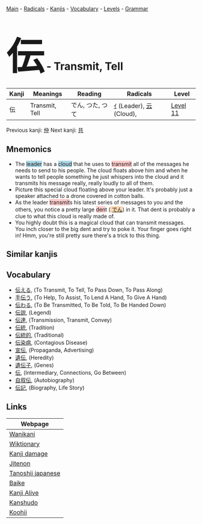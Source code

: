 <style> bigfont {font-size: 100px}</style>
[Main](../index.md) -
[Radicals](../radicals.md) -
[Kanjis](../kanjis.md) -
[Vocabulary](../vocabulary.md) -
[Levels](../levels.md) -
[Grammar](../grammar.md)
# <bigfont> 伝</bigfont> - Transmit, Tell 

| Kanji | Meanings | Reading | Radicals | Level |
| --- | --- | --- | --- | --- |
| 伝 | Transmit, Tell | でん, つた, つて | [ｲ](../radicals/ｲ.md) (Leader), [云](../radicals/云.md) (Cloud),  | [Level 11](../levels/wk_level11.md) |

Previous kanji: [仲](仲.md) Next kanji: [共](共.md) 

## Mnemonics
 * The <span style="background-color:#ADD8E6"> leader</span> has a <span style="background-color:#ADD8E6"> cloud</span> that he uses to <span style="background-color:#ffcccb"> transmit</span> all of the messages he needs to send to his people. The cloud floats above him and when he wants to tell people something he just whispers into the cloud and it transmits his message really, really loudly to all of them.
* Picture this special cloud floating above your leader. It's probably just a speaker attached to a drone covered in cotton balls.
* As the leader <span style="background-color:#ffcccb"> transmit</span>s his latest series of messages to you and the others, you notice a pretty large <span style="background-color:#ffcccb"> den</span>t (<span style="background-color:#fed8b1"> [でん](https://jisho.org/search/でん)</span>) in it. That dent is probably a clue to what this cloud is really made of.
* You highly doubt this is a magical cloud that can transmit messages. You inch closer to the big dent and try to poke it. Your finger goes right in! Hmm, you're still pretty sure there's a trick to this thing.


## Similar kanjis
 


## Vocabulary
 * [伝える](../vocabulary/伝.md), (To Transmit, To Tell, To Pass Down, To Pass Along)
* [手伝う](../vocabulary/伝.md), (To Help, To Assist, To Lend A Hand, To Give A Hand)
* [伝わる](../vocabulary/伝.md), (To Be Transmitted, To Be Told, To Be Handed Down)
* [伝説](../vocabulary/伝.md), (Legend)
* [伝達](../vocabulary/伝.md), (Transmission, Transmit, Convey)
* [伝統](../vocabulary/伝.md), (Tradition)
* [伝統的](../vocabulary/伝.md), (Traditional)
* [伝染病](../vocabulary/伝.md), (Contagious Disease)
* [宣伝](../vocabulary/伝.md), (Propaganda, Advertising)
* [遺伝](../vocabulary/伝.md), (Heredity)
* [遺伝子](../vocabulary/伝.md), (Genes)
* [伝](../vocabulary/伝.md), (Intermediary, Connections, Go Between)
* [自叙伝](../vocabulary/伝.md), (Autobiography)
* [伝記](../vocabulary/伝.md), (Biography, Life Story)



## Links 

| Webpage |
| --- |
| [Wanikani          ](https://www.wanikani.com/kanji/伝) |
| [Wiktionary        ](https://en.wiktionary.org/wiki/伝) |
| [Kanji damage      ](http://www.kanjidamage.com/kanji/search?utf8=✓&q=伝) |
| [Jitenon           ](https://jitenon.com/kanji/伝) |
| [Tanoshii japanese ](https://www.tanoshiijapanese.com/dictionary/kanji.cfm?k=伝) |
| [Baike             ](https://baike.baidu.com/item/伝) |
| [Kanji Alive       ](https://app.kanjialive.com/伝) |
| [Kanshudo          ](https://www.kanshudo.com/searchmn?q=伝) |
| [Koohii            ](https://kanji.koohii.com/study/kanji/伝) |
